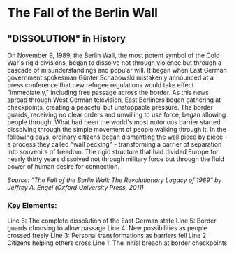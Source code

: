 # The Fall of the Berlin Wall

## "DISSOLUTION" in History

On November 9, 1989, the Berlin Wall, the most potent symbol of the Cold War's rigid divisions, began to dissolve not through violence but through a cascade of misunderstandings and popular will. It began when East German government spokesman Günter Schabowski mistakenly announced at a press conference that new refugee regulations would take effect "immediately," including free passage across the border. As this news spread through West German television, East Berliners began gathering at checkpoints, creating a peaceful but unstoppable pressure. The border guards, receiving no clear orders and unwilling to use force, began allowing people through. What had been the world's most notorious barrier started dissolving through the simple movement of people walking through it. In the following days, ordinary citizens began dismantling the wall piece by piece - a process they called "wall pecking" - transforming a barrier of separation into souvenirs of freedom. The rigid structure that had divided Europe for nearly thirty years dissolved not through military force but through the fluid power of human desire for connection.

*Source: "The Fall of the Berlin Wall: The Revolutionary Legacy of 1989" by Jeffrey A. Engel (Oxford University Press, 2011)*

### Key Elements:
Line 6: The complete dissolution of the East German state
Line 5: Border guards choosing to allow passage
Line 4: New possibilities as people crossed freely
Line 3: Personal transformations as barriers fell
Line 2: Citizens helping others cross
Line 1: The initial breach at border checkpoints